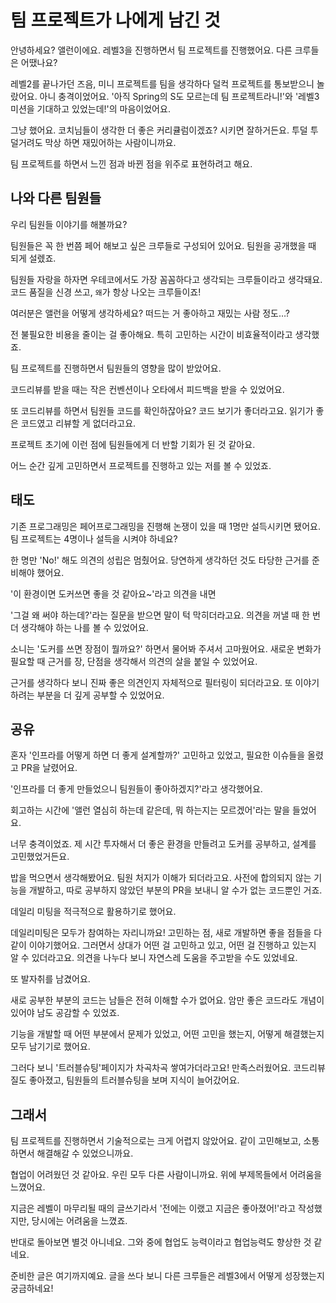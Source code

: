 # 팀 프로젝트가 나에게 남긴 것

안녕하세요? 앨런이에요. 레벨3을 진행하면서 팀 프로젝트를 진행했어요. 다른 크루들은 어땠나요?

레벨2를 끝나가던 즈음, 미니 프로젝트를 팀을 생각하다 덜컥 프로젝트를 통보받으니 놀랐어요. 아니 충격이었어요.
'아직 Spring의 S도 모르는데 팀 프로젝트라니!'와 '레벨3 미션을 기대하고 있었는데!'의 마음이었어요.

그냥 했어요. 코치님들이 생각한 더 좋은 커리큘럼이겠죠? 시키면 잘하거든요. 투덜 투덜거려도 막상 하면 재밌어하는 사람이니까요.

팀 프로젝트를 하면서 느낀 점과 바뀐 점을 위주로 표현하려고 해요.

## 나와 다른 팀원들

우리 팀원들 이야기를 해볼까요?

팀원들은 꼭 한 번쯤 페어 해보고 싶은 크루들로 구성되어 있어요. 팀원을 공개했을 때 되게 설렜죠.

팀원들 자랑을 하자면 우테코에서도 가장 꼼꼼하다고 생각되는 크루들이라고 생각돼요. 코드 품질을 신경 쓰고, `왜`가 항상 나오는 크루들이죠!

여러분은 앨런을 어떻게 생각하세요? 떠드는 거 좋아하고 재밌는 사람 정도…?

전 불필요한 비용을 줄이는 걸 좋아해요. 특히 고민하는 시간이 비효율적이라고 생각했죠.

팀 프로젝트를 진행하면서 팀원들의 영향을 많이 받았어요.

코드리뷰를 받을 때는 작은 컨벤션이나 오타에서 피드백을 받을 수 있었어요.

또 코드리뷰를 하면서 팀원들 코드를 확인하잖아요? 코드 보기가 좋더라고요. 읽기가 좋은 코드였고 리뷰할 게 없더라고요.

프로젝트 초기에 이런 점에 팀원들에게 더 반할 기회가 된 것 같아요.

어느 순간 깊게 고민하면서 프로젝트를 진행하고 있는 저를 볼 수 있었죠.

## 태도

기존 프로그래밍은 페어프로그래밍을 진행해 논쟁이 있을 때 1명만 설득시키면 됐어요. 팀 프로젝트는 4명이나 설득을 시켜야 하네요?

한 명만 'No!' 해도 의견의 성립은 멈췄어요. 당연하게 생각하던 것도 타당한 근거를 준비해야 했어요.

'이 환경이면 도커쓰면 좋을 것 같아요~'라고 의견을 내면

'그걸 왜 써야 하는데?'라는 질문을 받으면 말이 턱 막히더라고요. 의견을 꺼낼 때 한 번 더 생각해야 하는 나를 볼 수 있었어요.

소니는 '도커를 쓰면 장점이 뭘까요?' 하면서 물어봐 주셔서 고마웠어요. 새로운 변화가 필요할 때 근거를 장, 단점을 생각해서 의견의 살을 붙일 수 있었어요.

근거를 생각하다 보니 진짜 좋은 의견인지 자체적으로 필터링이 되더라고요. 또 이야기하려는 부분을 더 깊게 공부할 수 있었어요.

## 공유

혼자 '인프라를 어떻게 하면 더 좋게 설계할까?' 고민하고 있었고, 필요한 이슈들을 올렸고 PR을 날렸어요.

'인프라를 더 좋게 만들었으니 팀원들이 좋아하겠지?'라고 생각했어요.

회고하는 시간에 '앨런 열심히 하는데 같은데, 뭐 하는지는 모르겠어'라는 말을 들었어요.

너무 충격이었죠. 제 시간 투자해서 더 좋은 환경을 만들려고 도커를 공부하고, 설계를 고민했었거든요.

밥을 먹으면서 생각해봤어요. 팀원 처지가 이해가 되더라고요. 사전에 합의되지 않는 기능을 개발하고, 따로 공부하지 않았던 부분의 PR을 보내니 알 수가 없는 코드뿐인 거죠.

데일리 미팅을 적극적으로 활용하기로 했어요.

데일리미팅은 모두가 참여하는 자리니까요! 고민하는 점, 새로 개발하면 좋을 점들을 다 같이 이야기했어요. 그러면서 상대가 어떤 걸 고민하고 있고, 어떤 걸 진행하고 있는지 알 수 있더라고요. 의견을 나누다 보니 자연스레 도움을 주고받을 수도 있었네요.

또 발자취를 남겼어요.

새로 공부한 부분의 코드는 남들은 전혀 이해할 수가 없어요. 암만 좋은 코드라도 개념이 있어야 남도 공감할 수 있었죠.

기능을 개발할 때 어떤 부분에서 문제가 있었고, 어떤 고민을 했는지, 어떻게 해결했는지 모두 남기기로 했어요.

그러다 보니 '트러블슈팅'페이지가 차곡차곡 쌓여가더라고요! 만족스러웠어요. 코드리뷰 질도 좋아졌고, 팀원들의 트러블슈팅을 보며 지식이 늘어갔어요.


## 그래서

팀 프로젝트를 진행하면서 기술적으로는 크게 어렵지 않았어요. 같이 고민해보고, 소통하면서 해결해갈 수 있었으니까요.

협업이 어려웠던 것 같아요. 우린 모두 다른 사람이니까요. 위에 부제목들에서 어려움을 느꼈어요.

지금은 레벨이 마무리될 때의 글쓰기라서 '전에는 이랬고 지금은 좋아졌어!'라고 작성했지만, 당시에는 어려움을 느꼈죠.

반대로 돌아보면 별것 아니네요. 그와 중에 협업도 능력이라고 협업능력도 향상한 것 같네요.

준비한 글은 여기까지예요. 글을 쓰다 보니 다른 크루들은 레벨3에서 어떻게 성장했는지 궁금하네요!